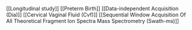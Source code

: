 [[Longitudinal study]]
[[Preterm Birth]]
[[Data-independent Acquisition (Dia)]]
[[Cervical Vaginal Fluid (Cvf)]]
[[Sequential Window Acquisition Of All Theoretical Fragment Ion Spectra Mass Spectrometry (Swath-ms)]]
